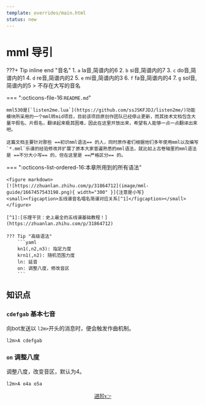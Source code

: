 ```yaml
---
template: overrides/main.html
status: new
---
```

# mml 导引

???+ Tip  inline end "音名"
    1. `a` la音,简谱内的6
    2. `b` si音,简谱内的7
    3. `c` do音,简谱内的1
    4. `d` re音,简谱内的2
    5. `e` mi音,简谱内的3
    6. `f` fa音,简谱内的4
    7. `g` sol音,简谱内的5
    > 不存在大写的音名

=== ":octicons-file-16:`README.md`"

    mml530是[`listen2me.lua`](https://github.com/ssJSKFJDJ/listen2me/)功能模块所采用的一个mml转mid项目，目前该项目原创作团队已经停止更新，而其技术文档包含大量平假名、片假名，翻译起来极其困难，因此在这里开放出来，希望有人能够一点一点翻译出来吧。

    这篇文档主要针对那些 ==初识mml语法== 的人，同时原作者们根据他们多年使用mml以及编写`*.mml`乐谱的经验修改并扩展了原本大家普遍熟悉的mml语法，就比如上古卷轴里的mml语法是 ==不分大小写== 的，但在这里是 ==严格区分== 的。

=== ":octicons-list-ordered-16:本章所用到的所有语法"

    <figure markdown>
    [![https://zhuanlan.zhihu.com/p/31864712](image/mml-guide/1667457543198.png){ width="300" }]{注意是小写}
    <small><figcaption>五线谱音名唱名简谱对应关系[^1]</figcaption></small>
    </figure>

    [^1]:[乐理干货：史上最全的五线谱基础教程！](https://zhuanlan.zhihu.com/p/31864712)

    ??? Tip "高级语法"
        ```yaml
        kn1(,n2,n3): 指定力度
        krn1(,n2): 随机范围力度
        ln: 延音
        on: 调整八度，修改音区
        ```

## **知识点**

### `cdefgab` 基本七音

向bot发送以 `l2m>`开头的消息时，便会触发作曲机制。

```
l2m>A cdefgab
```

### `on` 调整八度

调整八度，改变音区，默认为4。

```
l2m>A o4a o5a
```
<p align="center">
    <a class="md-button" href="../forward">进阶👉</a>
</p>

<!-- pn1(,n2,n3)        パンポット、恃步猛、スイッチ
qn1,n2             ゲ〖トタイム、呵你券不墓
r                  蒂射
s                  Control Changeなどの臼维怠墙を1搀だけ豺近。
tn                 テンポを肋年します。认跋は1×65535。介袋猛は稍年です。
u                  --
vn                 不翁。认跋は0×127。
wn                 キ〖オフベロシティ。介袋猛は0。
xnn                眶猛の16渴眶回年。
yn1,n2             コントロ〖ルチェンジ。认跋はn1,n2ともに0×127。
zn                 恃眶z0×z255

| 命令 | 描述 |
| ---- | ---- |
An1(,n2)           ポリフォニックキ〖プレッシャ〖
BSn                ベンド。认跋は0×127です。∈~nと票じ∷
BRn                ベンドレンジ。
BTn1,n2            秋灰。尸灰がn1で尸熟がn2です。∈毋¨BT6,8 = 6/8秋灰∷
BWn                2バイトベンド。认跋は0×16383。BS64=BW8192,BS127=BW16383。
Cn                 MIDIチャンネル。认跋は1×16。Cn"..."でトラック叹淡揭。
C                  附哼のMIDIチャンネルを山す矢机。
Dn                 ディチュ〖ンˉnは·-64×63 の认跋。
En                 エクスプレッション。
EEn1,n2,n3,n4....  デ〖タをSMFに木儡叫蜗する。
EXn1,n2,n3,n4....  エクスクル〖シブ。{...}で崇るとチェックサム极瓢纷换。
FBn1,n2,n3,n4....  エンベロ〖プ∈ベンド∷
FWn1,n2,n3,n4....  エンベロ〖プ∈2バイトのベンド∷
FEn1,n2,n3,n4....  エンベロ〖プ∈エクスプレッション∷
FPn1,n2,n3,n4....  エンベロ〖プ∈パンポット∷
FVn1,n2,n3,n4....  エンベロ〖プ∈ボリュ〖ム∷
FCn1,n2,n3,n4....  エンベロ〖プ∈カットオフ件侨眶∷
FRn1,n2,n3,n4....  エンベロ〖プ∈レゾナンス∷
FMn1,n2,n3,n4....  エンベロ〖プ∈モジュレ〖ション∷
FAn1,n2,n3,n4....  エンベロ〖プ∈アフタ〖タッチ∷
FTn1,n2,n3,n4....  エンベロ〖プ∈テンポ∷
Gn                 チャンネルˇプレッシャ〖。(0 <= n <=127)
Hn1,n2             バンクチェンジ。∈y0,n1 y32,n2 と票じ∷
IBn1,n2,n3,n4(,n5) 慷升恃拇∈ベンド∷
IWn1,n2,n3,n4(,n5) 慷升恃拇∈2バイトのベンド∷
IEn1,n2,n3,n4(,n5) 慷升恃拇∈エクスプレッション∷
IPn1,n2,n3,n4(,n5) 慷升恃拇∈パンポット∷
IVn1,n2,n3,n4(,n5) 慷升恃拇∈ボリュ〖ム∷
ICn1,n2,n3,n4(,n5) 慷升恃拇∈カットオフ件侨眶∷
IRn1,n2,n3,n4(,n5) 慷升恃拇∈レゾナンス∷
IMn1,n2,n3,n4(,n5) 慷升恃拇∈モジュレ〖ション∷
IAn1,n2,n3,n4(,n5) 慷升恃拇∈アフタ〖タッチ∷
ITn1,n2,n3,n4(,n5) 慷升恃拇∈テンポ∷
Jn                 不超を戎规で回年し、笆惯の不超を痰浑する。J0で豺近。
Kn1(,n2)           キ〖オン、ベロシティ
KI                 拇规回年∈没拇∷
KJ                 拇规回年∈墓拇∷
L                  --
Mn1,n2             ディレイタイム(n1)烧きモジュレ〖ション(n2)
MOF                MONnおよびMn1,n2コマンドの豺近ˉMON0 と票じˉ
MONn               痰掘凤モジュレ〖ション。认跋は0×127。
Nn1,n2,n3          NRPNコマンド。n1...MSB、n2...LSB、n3...デ〖タ
O                  --
P                  ダンパ〖ˇペダル∈コントロ〖ルチェンジ64戎∷をオンする。
Qn                 充圭回年のゲ〖トタイム。介袋猛は8。
R                  ロ〖ランド慎のチャンネル戎规を山す矢机。
RT                 そのトラックをリズムパ〖トに回年します。
S                  附哼のステップ眶などの攫鼠を(コンパイル箕に)山绩します。
TCn                カットオフ件侨眶を回年します。(0<=n<=127)
TRn                レゾナンスを回年します。(0<=n<=127)
UBn1,n2,n3,n4....  妈２エンベロ〖プ∈ベンド∷
UWn1,n2,n3,n4....  妈２エンベロ〖プ∈2バイトのベンド∷
UEn1,n2,n3,n4....  妈２エンベロ〖プ∈エクスプレッション∷
UPn1,n2,n3,n4....  妈２エンベロ〖プ∈パンポット∷
UVn1,n2,n3,n4....  妈２エンベロ〖プ∈ボリュ〖ム∷
UCn1,n2,n3,n4....  妈２エンベロ〖プ∈カットオフ件侨眶∷
URn1,n2,n3,n4....  妈２エンベロ〖プ∈レゾナンス∷
UMn1,n2,n3,n4....  妈２エンベロ〖プ∈モジュレ〖ション∷
UAn1,n2,n3,n4....  妈２エンベロ〖プ∈アフタ〖タッチ∷
UTn1,n2,n3,n4....  妈２エンベロ〖プ∈テンポ∷
Vn                 ≈(n∽および≈)n∽においてn臼维箕の猛の回年。介袋猛は4。
WT"...."           テキスト淡揭。メモなどのテキスト矢机を淡揭します。
WI"...."           弛达叹淡揭。
WL"...."           参混淡揭。
WM"...."           マ〖カ〖。リハ〖サルˇマ〖クやセクション叹を淡揭します。
WC"...."           キュ〖ポイント霹のメモ今きを淡揭します。
X                  ダンパ〖ˇペダルをオフにします。
Y                  --
Z{...}             恃眶遍换コマンド。猛の洛掐、颅し换、苞き换。

| 命令 | 描述 |
| ---- | ---- |
#title "....."     タイトル
#copyright "....." 螟侯涪山绩
#timebase n        タイムベ〖ス
#include "....."   嘲婶ファイルの粕み哈み
#swap<>            オクタ〖ブの惧げ布げ >, < の掐れ垂え
#swap()            ベロシティ〖の惧げ布げ ), ( の掐れ垂え
#german            ドイツ萎の不叹を蝗います。hがシ、bがシのフラットになる。

| 命令 | 描述 |
| ---- | ---- |
`# 眶 "叹涟"        嘲婶のプリプロセッサとの息啡怠墙
`- フラット
`+ シャ〖プ
`* ナチュラル
  $n                 マクロ。$0a×$9a, ..., $0z×$9zが蝗脱材墙
  &                  涟の不をキ〖オフしない。
  <                  オクタ〖ブを１つ布げる。

| 命令 | 描述 |
| ---- | ---- |
`> オクタ〖ブを１つ惧げる。
`> (n                 ベロシティをn布げます。∈nを臼维箕はVnで回年した猛∷
`> )n                 ベロシティをn惧げます。∈nを臼维箕はVnで回年した猛∷
`> [...]n             '[]'で跋まれた粗を回年搀眶だけ帆り手しますˉ
`> :                  '[]'面の呵稿の帆り手しでその超霖のル〖プを却けます。
`> @n                 プログラムチェンジ。认跋は0×127。
`> @+n                プログラムチェンジの猛をすべてnだけ笼やす。
`> !                  そのトラックのこのコマンド笆惯のデ〖タを痰浑する。
`> /*                 ≈*/∽までをコメントとみなす。'/*'は涩ず乖片に弥く。
`> ;                  このコマンド笆惯、乖琐までをコメントとみなす。
`> _n                 啪拇
`> __n                陵滦啪拇
`> &n                 ≈n尸不射∽による眶猛の回年ˉ
`> %n                 ≈クロック眶∽による不墓の回年。
`> |                  井泪俐ˉ鄂球やTABと票霹に胺われるˉ
`> =n                 遍琳スイッチ。=1で遍琳スキップ。=0で牲耽。
`> ~n                 ベンド。BSnと票じ。
`> ?                  トラック回年のワイルドカ〖ド∈'?'は'A'×'Z'を山す∷
`> \                  乖の擂り手し -->

